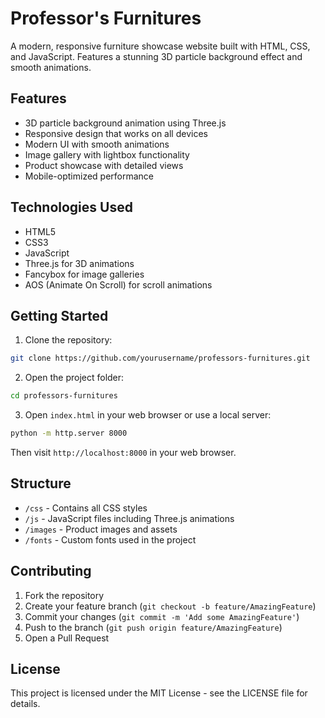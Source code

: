 # Professor's Furnitures

A modern, responsive furniture showcase website built with HTML, CSS, and JavaScript. Features a stunning 3D particle background effect and smooth animations.

## Features

- 3D particle background animation using Three.js
- Responsive design that works on all devices
- Modern UI with smooth animations
- Image gallery with lightbox functionality
- Product showcase with detailed views
- Mobile-optimized performance

## Technologies Used

- HTML5
- CSS3
- JavaScript
- Three.js for 3D animations
- Fancybox for image galleries
- AOS (Animate On Scroll) for scroll animations

## Getting Started

1. Clone the repository:
```bash
git clone https://github.com/yourusername/professors-furnitures.git
```

2. Open the project folder:
```bash
cd professors-furnitures
```

3. Open `index.html` in your web browser or use a local server:
```bash
python -m http.server 8000
```

Then visit `http://localhost:8000` in your web browser.

## Structure

- `/css` - Contains all CSS styles
- `/js` - JavaScript files including Three.js animations
- `/images` - Product images and assets
- `/fonts` - Custom fonts used in the project

## Contributing

1. Fork the repository
2. Create your feature branch (`git checkout -b feature/AmazingFeature`)
3. Commit your changes (`git commit -m 'Add some AmazingFeature'`)
4. Push to the branch (`git push origin feature/AmazingFeature`)
5. Open a Pull Request

## License

This project is licensed under the MIT License - see the LICENSE file for details.
